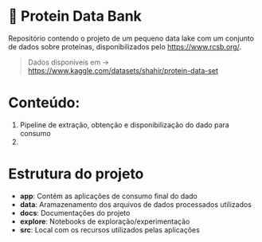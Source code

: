 # 🧬 Protein Data Bank

Repositório contendo o projeto de um pequeno data lake com um conjunto de dados sobre proteínas, disponibilizados pelo https://www.rcsb.org/.

> Dados disponíveis em -> https://www.kaggle.com/datasets/shahir/protein-data-set

# Conteúdo:
1. Pipeline de extração, obtenção e disponibilização do dado para consumo
2.   

# Estrutura do projeto

- **app**: Contém as aplicações de consumo final do dado
- **data**: Aramazenamento dos arquivos de dados processados utilizados
- **docs**: Documentações do projeto
- **explore**: Notebooks de exploração/experimentação
- **src**: Local com os recursos utilizados pelas aplicações
